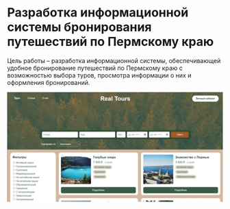 # Разработка информационной системы бронирования путешествий по Пермскому краю

Цель работы – разработка информационной системы, обеспечивающей удобное бронирование путешествий по Пермскому краю с возможностью выбора туров, просмотра информации о них и оформления бронирований.

![Логотип BookingTours](images/image.jpg)

